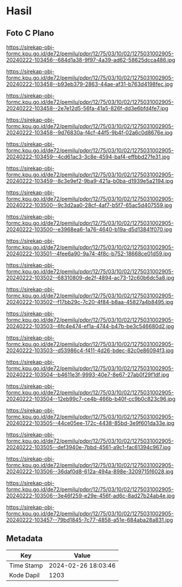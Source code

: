 # Hasil

## Foto C Plano

https://sirekap-obj-formc.kpu.go.id/de72/pemilu/pdpr/12/75/03/10/02/1275031002905-20240222-103456--684d1a38-9f97-4a39-ad62-58625dcca486.jpg

https://sirekap-obj-formc.kpu.go.id/de72/pemilu/pdpr/12/75/03/10/02/1275031002905-20240222-103458--b93eb379-2863-44ae-af31-b763d4198fec.jpg

https://sirekap-obj-formc.kpu.go.id/de72/pemilu/pdpr/12/75/03/10/02/1275031002905-20240222-103458--2e7e12d5-56fa-41a5-826f-dd3e6bfd4fe7.jpg

https://sirekap-obj-formc.kpu.go.id/de72/pemilu/pdpr/12/75/03/10/02/1275031002905-20240222-103458--9d76830a-f4cf-44f5-9b4f-02a6c0d8676e.jpg

https://sirekap-obj-formc.kpu.go.id/de72/pemilu/pdpr/12/75/03/10/02/1275031002905-20240222-103459--4cd61ac3-3c8e-4594-baf4-effbbd27fe31.jpg

https://sirekap-obj-formc.kpu.go.id/de72/pemilu/pdpr/12/75/03/10/02/1275031002905-20240222-103459--8c3e9ef2-9ba9-421a-b0ba-d1939e5a2194.jpg

https://sirekap-obj-formc.kpu.go.id/de72/pemilu/pdpr/12/75/03/10/02/1275031002905-20240222-103500--9c3d2aa0-28cf-4af7-b5f7-65ac5d407559.jpg

https://sirekap-obj-formc.kpu.go.id/de72/pemilu/pdpr/12/75/03/10/02/1275031002905-20240222-103500--e3968ea6-1a76-4640-b19a-d5d13841f070.jpg

https://sirekap-obj-formc.kpu.go.id/de72/pemilu/pdpr/12/75/03/10/02/1275031002905-20240222-103501--4fee6a90-9a74-4f8c-b752-18668ce01d59.jpg

https://sirekap-obj-formc.kpu.go.id/de72/pemilu/pdpr/12/75/03/10/02/1275031002905-20240222-103502--68310809-de2f-4894-ac73-12c60b6dc5a8.jpg

https://sirekap-obj-formc.kpu.go.id/de72/pemilu/pdpr/12/75/03/10/02/1275031002905-20240222-103502--f17bb29c-7c20-4f84-b8aa-45827a4b8495.jpg

https://sirekap-obj-formc.kpu.go.id/de72/pemilu/pdpr/12/75/03/10/02/1275031002905-20240222-103503--6fc4e474-ef1a-4744-b47b-be3c546680d2.jpg

https://sirekap-obj-formc.kpu.go.id/de72/pemilu/pdpr/12/75/03/10/02/1275031002905-20240222-103503--d53986c4-f411-4d26-bdec-82c0e86094f3.jpg

https://sirekap-obj-formc.kpu.go.id/de72/pemilu/pdpr/12/75/03/10/02/1275031002905-20240222-103504--b4611e3f-9993-40e7-8e67-27ab0f29f1df.jpg

https://sirekap-obj-formc.kpu.go.id/de72/pemilu/pdpr/12/75/03/10/02/1275031002905-20240222-103504--12eb99c7-ce4b-466b-b40f-cc9b0c823c96.jpg

https://sirekap-obj-formc.kpu.go.id/de72/pemilu/pdpr/12/75/03/10/02/1275031002905-20240222-103505--44ce05ee-172c-4438-85bd-3e9f601da33e.jpg

https://sirekap-obj-formc.kpu.go.id/de72/pemilu/pdpr/12/75/03/10/02/1275031002905-20240222-103505--def3940e-7bbd-4561-a9c1-fac61394c967.jpg

https://sirekap-obj-formc.kpu.go.id/de72/pemilu/pdpr/12/75/03/10/02/1275031002905-20240222-103506--36daf0d8-612a-494a-898e-3209715f6028.jpg

https://sirekap-obj-formc.kpu.go.id/de72/pemilu/pdpr/12/75/03/10/02/1275031002905-20240222-103506--3e46f259-e29e-456f-ad6c-8ad27b24ab4e.jpg

https://sirekap-obj-formc.kpu.go.id/de72/pemilu/pdpr/12/75/03/10/02/1275031002905-20240222-103457--79bd1845-7c77-4858-a51e-684aba28a831.jpg


## Metadata

| Key        | Value               |
| ---------- | ------------------- |
| Time Stamp | 2024-02-26 18:03:46 |
| Kode Dapil | 1203                |



